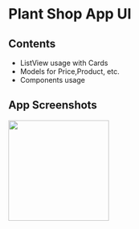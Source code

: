 # Plant Shop App UI



## Contents 
* ListView usage with Cards
* Models for Price,Product, etc.
* Components usage

## App Screenshots
<img src="https://user-images.githubusercontent.com/72599457/158269273-7ddf93e9-7aa7-4aa2-adde-73c71dd0ea02.png" width ="200" >


